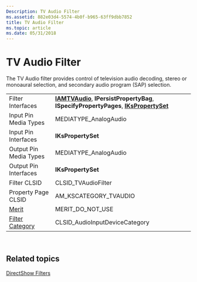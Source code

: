 ```yaml
---
Description: TV Audio Filter
ms.assetid: 882e03d4-5574-4b0f-b965-63ff9dbb7852
title: TV Audio Filter
ms.topic: article
ms.date: 05/31/2018
---
```


# TV Audio Filter

The TV Audio filter provides control of television audio decoding, stereo or monoaural selection, and secondary audio program (SAP) selection.



|                                          |                                                                                                                                |
|------------------------------------------|--------------------------------------------------------------------------------------------------------------------------------|
| Filter Interfaces                        | [**IAMTVAudio**](/windows/desktop/api/Strmif/nn-strmif-iamtvaudio), **IPersistPropertyBag**, **ISpecifyPropertyPages**, [**IKsPropertySet**](ikspropertyset.md) |
| Input Pin Media Types                    | MEDIATYPE\_AnalogAudio                                                                                                         |
| Input Pin Interfaces                     | **IKsPropertySet**                                                                                                             |
| Output Pin Media Types                   | MEDIATYPE\_AnalogAudio                                                                                                         |
| Output Pin Interfaces                    | **IKsPropertySet**                                                                                                             |
| Filter CLSID                             | CLSID\_TVAudioFilter                                                                                                           |
| Property Page CLSID                      | AM\_KSCATEGORY\_TVAUDIO                                                                                                        |
| [Merit](merit.md)                       | MERIT\_DO\_NOT\_USE                                                                                                            |
| [Filter Category](filter-categories.md) | CLSID\_AudioInputDeviceCategory                                                                                                |



 

## Related topics

<dl> <dt>

[DirectShow Filters](directshow-filters.md)
</dt> </dl>

 

 




